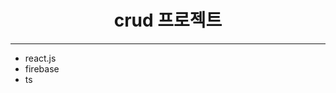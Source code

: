 <h1 align="center">crud 프로젝트</h1>
<hr/>

<ul>
  <li>react.js</li>
  <li>firebase</li>
  <li>ts</li>
</ul>